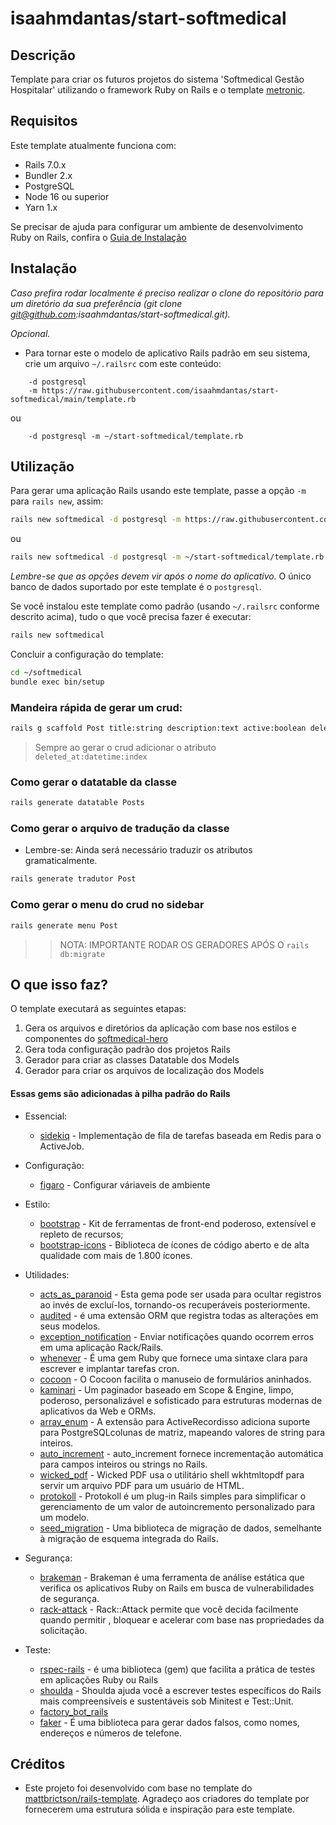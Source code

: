 # isaahmdantas/start-softmedical
## Descrição

Template para criar os futuros projetos do sistema 'Softmedical Gestão Hospitalar' utilizando o framework Ruby on Rails e o template [metronic](https://themeforest.net/item/metronic-responsive-admin-dashboard-template/4021469).

## Requisitos 

Este template atualmente funciona com: 

* Rails 7.0.x
* Bundler 2.x 
* PostgreSQL
* Node 16 ou superior 
* Yarn 1.x 

Se precisar de ajuda para configurar um ambiente de desenvolvimento Ruby on Rails, confira o [Guia de Instalação](https://github.com/isaahmdantas/start-softmedical/blob/main/INSTALAR_RAILS.md)



## Instalação  

*Caso prefira rodar localmente é preciso realizar o clone do repositório para um diretório da sua preferência (git clone git@github.com:isaahmdantas/start-softmedical.git).* 

*Opcional.*

- Para tornar este o modelo de aplicativo Rails padrão em seu sistema, crie um arquivo `~/.railsrc` com este conteúdo:

```
    -d postgresql 
    -m https://raw.githubusercontent.com/isaahmdantas/start-softmedical/main/template.rb
```

ou

```
    -d postgresql -m ~/start-softmedical/template.rb
```

## Utilização

Para gerar uma aplicação Rails usando este template, passe a opção `-m` para `rails new`, assim: 

```bash 
rails new softmedical -d postgresql -m https://raw.githubusercontent.com/isaahmdantas/start-softmedical/main/template.rb
```

ou 

```bash
rails new softmedical -d postgresql -m ~/start-softmedical/template.rb
```


*Lembre-se que as opções devem vir após o nome do aplicativo.* 
O único banco de dados suportado por este template é o `postgresql`.


Se você instalou este template como padrão (usando `~/.railsrc` conforme descrito acima), tudo o que você precisa fazer é executar:

```bash
rails new softmedical
```

Concluir a configuração do template: 
```bash
cd ~/softmedical
bundle exec bin/setup 
```

### Mandeira rápida de gerar um crud: 

```bash 
rails g scaffold Post title:string description:text active:boolean deleted_at:datetime:index 
```
> Sempre ao gerar o crud adicionar o atributo `deleted_at:datetime:index`

### Como gerar o datatable da classe 
```bash 
rails generate datatable Posts
``` 

### Como gerar o arquivo de tradução da classe

* Lembre-se: Ainda será necessário traduzir os atributos gramaticalmente.

```bash 
rails generate tradutor Post
``` 

### Como gerar o menu do crud no sidebar  
```bash 
rails generate menu Post
``` 

>> NOTA: IMPORTANTE RODAR OS GERADORES APÓS O ```rails db:migrate```

## O que isso faz?

O template executará as seguintes etapas:

1. Gera os arquivos e diretórios da aplicação com base nos estilos e componentes do [softmedical-hero](https://github.com/heronildesjr/softmedical-hero)
2. Gera toda configuração padrão dos projetos Rails
3. Gerador para criar as classes Datatable dos Models 
4. Gerador para criar os arquivos de localização dos Models


#### Essas gems são adicionadas à pilha padrão do Rails

* Essencial: 
    * [sidekiq](https://github.com/sidekiq/sidekiq) - Implementação de fila de tarefas baseada em Redis para o ActiveJob.

* Configuração:
    * [figaro](https://github.com/laserlemon/figaro) - Configurar váriaveis de ambiente 

* Estilo:
    * [bootstrap](https://getbootstrap.com/) - Kit de ferramentas de front-end poderoso, extensível e repleto de recursos;
    * [bootstrap-icons](https://icons.getbootstrap.com/) - Biblioteca de ícones de código aberto e de alta qualidade com mais de 1.800 ícones.

* Utilidades:
    * [acts_as_paranoid](https://github.com/ActsAsParanoid/acts_as_paranoid) - Esta gema pode ser usada para ocultar registros ao invés de excluí-los, tornando-os recuperáveis ​​posteriormente.
    * [audited](https://github.com/collectiveidea/audited) - é uma extensão ORM que registra todas as alterações em seus modelos.
    * [exception_notification](https://github.com/smartinez87/exception_notification) - Enviar notificações quando ocorrem erros em uma aplicação Rack/Rails.
    * [whenever](https://github.com/javan/whenever) - É uma gem Ruby que fornece uma sintaxe clara para escrever e implantar tarefas cron.
    * [cocoon](https://github.com/nathanvda/cocoon) - O Cocoon facilita o manuseio de formulários aninhados.
    * [kaminari](https://github.com/kaminari/kaminari) - Um paginador baseado em Scope & Engine, limpo, poderoso, personalizável e sofisticado para estruturas modernas de aplicativos da Web e ORMs.
    * [array_enum](https://github.com/freeletics/array_enum) - A extensão para ActiveRecordisso adiciona suporte para PostgreSQLcolunas de matriz, mapeando valores de string para inteiros.
    * [auto_increment](https://github.com/felipediesel/auto_increment) - auto_increment fornece incrementação automática para campos inteiros ou strings no Rails.
    * [wicked_pdf](https://github.com/mileszs/wicked_pdf) - Wicked PDF usa o utilitário shell wkhtmltopdf para servir um arquivo PDF para um usuário de HTML.
    * [protokoll](https://github.com/celsodantas/protokoll) - Protokoll é um plug-in Rails simples para simplificar o gerenciamento de um valor de autoincremento personalizado para um modelo.
    * [seed_migration](https://github.com/pboling/seed_migration) - Uma biblioteca de migração de dados, semelhante à migração de esquema integrada do Rails.

* Segurança: 
    * [brakeman](https://github.com/presidentbeef/brakeman) - Brakeman é uma ferramenta de análise estática que verifica os aplicativos Ruby on Rails em busca de vulnerabilidades de segurança.
    * [rack-attack](https://github.com/rack/rack-attack) - Rack::Attack permite que você decida facilmente quando permitir , bloquear e acelerar com base nas propriedades da solicitação.

* Teste: 
    * [rspec-rails](https://github.com/rspec/rspec-rails) - é uma biblioteca (gem) que facilita a prática de testes em aplicações Ruby ou Rails
    * [shoulda](https://github.com/thoughtbot/shoulda) - Shoulda ajuda você a escrever testes específicos do Rails mais compreensíveis e sustentáveis ​​sob Minitest e Test::Unit.
    * [factory_bot_rails](https://github.com/thoughtbot/factory_bot_rails)
    * [faker](https://github.com/faker-ruby/faker) - É uma biblioteca para gerar dados falsos, como nomes, endereços e números de telefone.

## Créditos 

* Este projeto foi desenvolvido com base no template do [mattbrictson/rails-template](https://github.com/mattbrictson/rails-template). Agradeço aos criadores do template por fornecerem uma estrutura sólida e inspiração para este template.